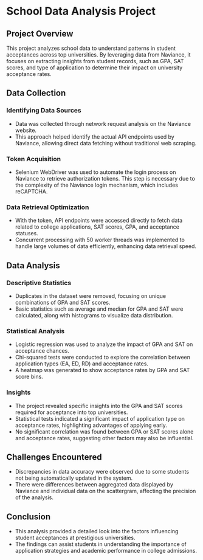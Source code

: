 # School Data Analysis Project

## Project Overview

This project analyzes school data to understand patterns in student acceptances across top universities. By leveraging data from Naviance, it focuses on extracting insights from student records, such as GPA, SAT scores, and type of application to determine their impact on university acceptance rates.

## Data Collection

### Identifying Data Sources
- Data was collected through network request analysis on the Naviance website.
- This approach helped identify the actual API endpoints used by Naviance, allowing direct data fetching without traditional web scraping.

### Token Acquisition
- Selenium WebDriver was used to automate the login process on Naviance to retrieve authorization tokens. This step is necessary due to the complexity of the Naviance login mechanism, which includes reCAPTCHA.

### Data Retrieval Optimization
- With the token, API endpoints were accessed directly to fetch data related to college applications, SAT scores, GPA, and acceptance statuses.
- Concurrent processing with 50 worker threads was implemented to handle large volumes of data efficiently, enhancing data retrieval speed.

## Data Analysis

### Descriptive Statistics
- Duplicates in the dataset were removed, focusing on unique combinations of GPA and SAT scores.
- Basic statistics such as average and median for GPA and SAT were calculated, along with histograms to visualize data distribution.

### Statistical Analysis
- Logistic regression was used to analyze the impact of GPA and SAT on acceptance chances.
- Chi-squared tests were conducted to explore the correlation between application types (EA, ED, RD) and acceptance rates.
- A heatmap was generated to show acceptance rates by GPA and SAT score bins.

### Insights
- The project revealed specific insights into the GPA and SAT scores required for acceptance into top universities.
- Statistical tests indicated a significant impact of application type on acceptance rates, highlighting advantages of applying early.
- No significant correlation was found between GPA or SAT scores alone and acceptance rates, suggesting other factors may also be influential.

## Challenges Encountered
- Discrepancies in data accuracy were observed due to some students not being automatically updated in the system.
- There were differences between aggregated data displayed by Naviance and individual data on the scattergram, affecting the precision of the analysis.

## Conclusion
- This analysis provided a detailed look into the factors influencing student acceptances at prestigious universities.
- The findings can assist students in understanding the importance of application strategies and academic performance in college admissions.
